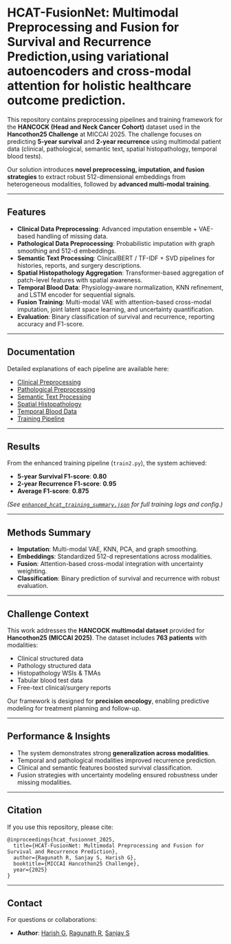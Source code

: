 # HCAT-FusionNet:  Multimodal Preprocessing and Fusion for Survival and Recurrence Prediction,using variational autoencoders and cross-modal attention for holistic healthcare outcome prediction.

This repository contains preprocessing pipelines and training framework for the **HANCOCK (Head and Neck Cancer Cohort)** dataset used in the **Hancothon25 Challenge** at MICCAI 2025. The challenge focuses on predicting **5-year survival** and **2-year recurrence** using multimodal patient data (clinical, pathological, semantic text, spatial histopathology, temporal blood tests).

Our solution introduces **novel preprocessing, imputation, and fusion strategies** to extract robust 512-dimensional embeddings from heterogeneous modalities, followed by **advanced multi-modal training**.

---

## Features

* **Clinical Data Preprocessing**: Advanced imputation ensemble + VAE-based handling of missing data.
* **Pathological Data Preprocessing**: Probabilistic imputation with graph smoothing and 512-d embeddings.
* **Semantic Text Processing**: ClinicalBERT / TF-IDF + SVD pipelines for histories, reports, and surgery descriptions.
* **Spatial Histopathology Aggregation**: Transformer-based aggregation of patch-level features with spatial awareness.
* **Temporal Blood Data**: Physiology-aware normalization, KNN refinement, and LSTM encoder for sequential signals.
* **Fusion Training**: Multi-modal VAE with attention-based cross-modal imputation, joint latent space learning, and uncertainty quantification.
* **Evaluation**: Binary classification of survival and recurrence, reporting accuracy and F1-score.

---



## Documentation

Detailed explanations of each pipeline are available here:

* [Clinical Preprocessing](https://github.com/Ragu-123/hcat-fusionnet/blob/main/Documentation/clinical.md)
* [Pathological Preprocessing](https://github.com/Ragu-123/hcat-fusionnet/blob/main/Documentation/pathological.md)
* [Semantic Text Processing](https://github.com/Ragu-123/hcat-fusionnet/blob/main/Documentation/semantic.md)
* [Spatial Histopathology](https://github.com/Ragu-123/hcat-fusionnet/blob/main/Documentation/spatial.md)
* [Temporal Blood Data](https://github.com/Ragu-123/hcat-fusionnet/blob/main/Documentation/temporal.md)
* [Training Pipeline](https://github.com/Ragu-123/hcat-fusionnet/blob/main/Documentation/train.md)

---

## Results

From the enhanced training pipeline (`train2.py`), the system achieved:

* **5-year Survival F1-score**: **0.80**
* **2-year Recurrence F1-score**: **0.95**
* **Average F1-score**: **0.875**

*(See [`enhanced_hcat_training_summary.json`](enhanced_hcat_training_summary.json) for full training logs and config.)*

---

## Methods Summary

* **Imputation**: Multi-modal VAE, KNN, PCA, and graph smoothing.
* **Embeddings**: Standardized 512-d representations across modalities.
* **Fusion**: Attention-based cross-modal integration with uncertainty weighting.
* **Classification**: Binary prediction of survival and recurrence with robust evaluation.

---

## Challenge Context

This work addresses the **HANCOCK multimodal dataset** provided for **Hancothon25 (MICCAI 2025)**. The dataset includes **763 patients** with modalities:

* Clinical structured data
* Pathology structured data
* Histopathology WSIs & TMAs
* Tabular blood test data
* Free-text clinical/surgery reports

Our framework is designed for **precision oncology**, enabling predictive modeling for treatment planning and follow-up.

---

## Performance & Insights

* The system demonstrates strong **generalization across modalities**.
* Temporal and pathological modalities improved recurrence prediction.
* Clinical and semantic features boosted survival classification.
* Fusion strategies with uncertainty modeling ensured robustness under missing modalities.

---

## Citation

If you use this repository, please cite:

```
@inproceedings{hcat_fusionnet_2025,
  title={HCAT-FusionNet: Multimodal Preprocessing and Fusion for Survival and Recurrence Prediction},
  author={Ragunath R, Sanjay S, Harish G},
  booktitle={MICCAI Hancothon25 Challenge},
  year={2025}
}
```

---

## Contact

For questions or collaborations:

* **Author**: [Harish G](https://github.com/Harish2404lll), [Ragunath R](https://github.com/Ragu-123), [Sanjay S](https://github.com/22002102)


